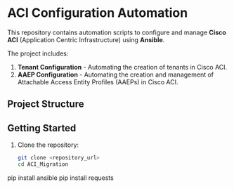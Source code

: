 # ACI Configuration Automation

This repository contains automation scripts to configure and manage **Cisco ACI** (Application Centric Infrastructure) using **Ansible**.

The project includes:

1. **Tenant Configuration** - Automating the creation of tenants in Cisco ACI.
2. **AAEP Configuration** - Automating the creation and management of Attachable Access Entity Profiles (AAEPs) in Cisco ACI.

## Project Structure


## Getting Started

1. Clone the repository:
   ```bash
   git clone <repository_url>
   cd ACI_Migration

pip install ansible
pip install requests
